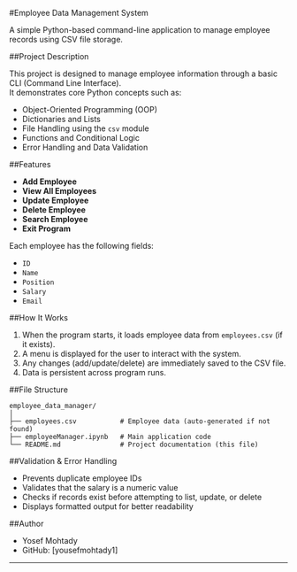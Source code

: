 #Employee Data Management System

A simple Python-based command-line application to manage employee records using CSV file storage.

##Project Description

This project is designed to manage employee information through a basic CLI (Command Line Interface).  
It demonstrates core Python concepts such as:

- Object-Oriented Programming (OOP)
- Dictionaries and Lists
- File Handling using the `csv` module
- Functions and Conditional Logic
- Error Handling and Data Validation

##Features

- **Add Employee**
- **View All Employees**
- **Update Employee**
- **Delete Employee**
- **Search Employee**
- **Exit Program**

Each employee has the following fields:

- `ID`
- `Name`
- `Position`
- `Salary`
- `Email`

##How It Works

1. When the program starts, it loads employee data from `employees.csv` (if it exists).
2. A menu is displayed for the user to interact with the system.
3. Any changes (add/update/delete) are immediately saved to the CSV file.
4. Data is persistent across program runs.

##File Structure

```
employee_data_manager/
│
├── employees.csv           # Employee data (auto-generated if not found)
├── employeeManager.ipynb   # Main application code
└── README.md               # Project documentation (this file)
```

##Validation & Error Handling

- Prevents duplicate employee IDs
- Validates that the salary is a numeric value
- Checks if records exist before attempting to list, update, or delete
- Displays formatted output for better readability

##Author

- Yosef Mohtady
- GitHub: [yousefmohtady1]

---
